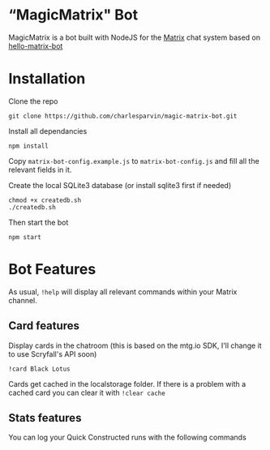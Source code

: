 # “MagicMatrix" Bot

MagicMatrix is a bot built with NodeJS for the [Matrix](http://www.matrix.org) chat system based on [hello-matrix-bot](https://gitlab.com/argit/hello-matrix-bot/)

# Installation

Clone the repo
```
git clone https://github.com/charlesparvin/magic-matrix-bot.git
```
Install all dependancies
```
npm install
```
Copy `matrix-bot-config.example.js` to `matrix-bot-config.js` and fill all the relevant fields in it.

Create the local SQLite3 database (or install sqlite3 first if needed)
```
chmod +x createdb.sh
./createdb.sh
```
Then start the bot
```
npm start
```

# Bot Features

As usual, `!help` will display all relevant commands within your Matrix channel.


## Card features

Display cards in the chatroom (this is based on the mtg.io SDK, I'll change it to use Scryfall's API soon)
```
!card Black Lotus
```
Cards get cached in the localstorage folder. If there is a problem with a cached card you can clear it with `!clear cache`

## Stats features

You can log your Quick Constructed runs with the following commands

